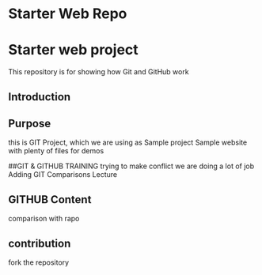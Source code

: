 # Starter Web Repo
# Starter web project
This repository is for showing how Git and GitHub work
## Introduction
## Purpose
this is GIT Project, which we are using as Sample project
Sample website with plenty of files for demos

##GIT & GITHUB TRAINING
trying to make conflict
we are doing a lot of job
Adding GIT Comparisons Lecture

## GITHUB Content
comparison with rapo

## contribution
fork the repository